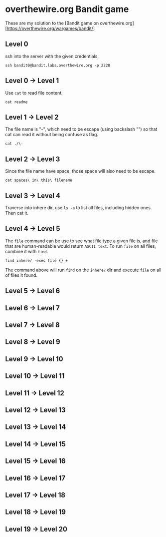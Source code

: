 # overthewire.org Bandit game
These are my solution to the [Bandit game on overthewire.org][https://overthewire.org/wargames/bandit/]

## Level 0
ssh into the server with the given credentials.
```
ssh bandit0@bandit.labs.overthewire.org -p 2220
```

## Level 0 → Level 1
Use `cat` to read file content.
```
cat readme
```

## Level 1 → Level 2
The file name is "-", which need to be escape (using backslash "\") so that cat can read it without being confuse as flag.
```
cat ./\-
```

## Level 2 → Level 3
Since the file name have space, those space will also need to be escape.
```
cat spaces\ in\ this\ filename
```

## Level 3 → Level 4
Traverse into inhere dir, use `ls -a` to list all files, including hidden ones. Then cat it.

## Level 4 → Level 5
The `file` command can be use to see what file type a given file is, and file that are human-readable would return `ASCII text`.
To run `file` on all files, combine it with `find`.
```
find inhere/ -exec file {} +
```
The command above will run `find` on the `inhere/` dir and execute `file` on all of files it found.

## Level 5 → Level 6
## Level 6 → Level 7
## Level 7 → Level 8
## Level 8 → Level 9
## Level 9 → Level 10
## Level 10 → Level 11
## Level 11 → Level 12
## Level 12 → Level 13
## Level 13 → Level 14
## Level 14 → Level 15
## Level 15 → Level 16
## Level 16 → Level 17
## Level 17 → Level 18
## Level 18 → Level 19
## Level 19 → Level 20

